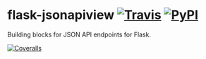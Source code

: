 # flask-jsonapiview [![Travis][build-badge]][build] [![PyPI][pypi-badge]][pypi]
Building blocks for JSON API endpoints for Flask.

[![Coveralls][coveralls-badge]][coveralls]

[build-badge]: https://img.shields.io/travis/4Catalyzer/flask-jsonapiview/master.svg
[build]: https://travis-ci.org/4Catalyzer/flask-jsonapiview

[pypi-badge]: https://img.shields.io/pypi/v/Flask-JSONAPIView.svg
[pypi]: https://pypi.python.org/pypi/Flask-JSONAPIView

[coveralls-badge]: https://img.shields.io/coveralls/4Catalyzer/flask-jsonapiview/master.svg
[coveralls]: https://coveralls.io/github/4Catalyzer/flask-jsonapiview
